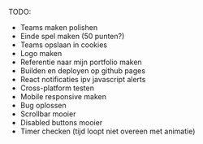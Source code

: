 TODO:

- Teams maken polishen
- Einde spel maken (50 punten?)
- Teams opslaan in cookies
- Logo maken
- Referentie naar mijn portfolio maken
- Builden en deployen op github pages
- React notificaties ipv javascript alerts
- Cross-platform testen
- Mobile responsive maken
- Bug oplossen
- Scrollbar mooier
- Disabled buttons mooier
- Timer checken (tijd loopt niet overeen met animatie)